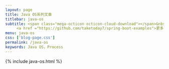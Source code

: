 ```yaml
---
layout: page
title: Java OS系列文章
titlebar: java-os
subtitle: <span class="mega-octicon octicon-cloud-download"></span>&nbsp;&nbsp;
     <a href ="https://github.com/taketoday7/spring-boot-examples">更多Java OS精选教程，<font color="#EB9439">点我</font>查看！</a><br/>
menu: java-os
css: ['blog-page.css']
permalink: /java-os
keywords: Java OS，Process
---
```


{% include java-os.html %}
